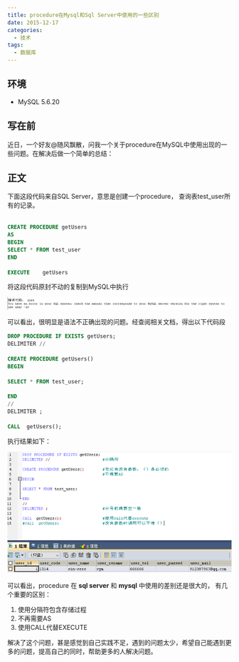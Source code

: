 ```yaml
---
title: procedure在Mysql和Sql Server中使用的一些区别
date: 2015-12-17
categories:
  - 技术
tags: 
  - 数据库
---
```


## 环境
    
- MySQL 5.6.20

## 写在前

近日，一个好友@随风飘散，问我一个关于procedure在MySQL中使用出现的一些问题。在解决后做一个简单的总结：

<!-- more -->

## 正文

下面这段代码来自SQL Server，意思是创建一个procedure， 查询表test_user所有的记录。

```sql

CREATE PROCEDURE getUsers
AS
BEGIN
SELECT * FROM test_user
END

EXECUTE    getUsers
```

将这段代码原封不动的复制到MySQL中执行

![](/images/procedure区别/20151217113258531.jpg)

可以看出，很明显是语法不正确出现的问题。经查阅相关文档，得出以下代码段

```sql
DROP PROCEDURE IF EXISTS getUsers;
DELIMITER //

CREATE PROCEDURE getUsers()
BEGIN

SELECT * FROM test_user;

END
//
DELIMITER ;

CALL  getUsers();
```

执行结果如下：

![](/images/procedure区别/20151217120502176.jpg)

可以看出，procedure 在 **sql server** 和 **mysql** 中使用的差别还是很大的， 有几个重要的区别：


1. 使用分隔符包含存储过程
2. 不再需要AS
3. 使用CALL代替EXECUTE

解决了这个问题，甚是感觉到自己实践不足，遇到的问题太少，希望自己能遇到更多的问题，提高自己的同时，帮助更多的人解决问题。